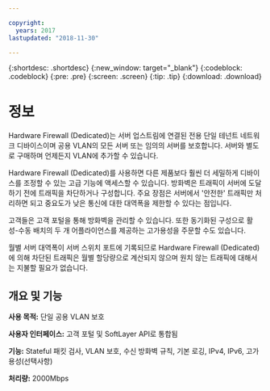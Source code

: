 ```yaml
---

copyright:
  years: 2017
lastupdated: "2018-11-30"

---
```


{:shortdesc: .shortdesc}
{:new_window: target="_blank"}
{:codeblock: .codeblock}
{:pre: .pre}
{:screen: .screen}
{:tip: .tip}
{:download: .download}

# 정보

Hardware Firewall (Dedicated)는 서버 업스트림에 연결된 전용 단일 테넌트 네트워크 디바이스이며 공용 VLAN의 모든 서버 또는 임의의 서버를 보호합니다. 서버와 별도로 구매하며 언제든지 VLAN에 추가할 수 있습니다.   

Hardware Firewall (Dedicated)를 사용하면 다른 제품보다 훨씬 더 세밀하게 디바이스를 조정할 수 있는 고급 기능에 액세스할 수 있습니다. 방화벽은 트래픽이 서버에 도달하기 전에 트래픽을 차단하거나 구성합니다. 주요 장점은 서버에서 '안전한' 트래픽만 처리하면 되고 중요도가 낮은 통신에 대한 대역폭을 제한할 수 있다는 점입니다. 

고객들은 고객 포털을 통해 방화벽을 관리할 수 있습니다. 또한 동기화된 구성으로 활성-수동 배치의 두 개 어플라이언스를 제공하는 고가용성을 주문할 수도 있습니다.

월별 서버 대역폭이 서버 스위치 포트에 기록되므로 Hardware Firewall (Dedicated)에 의해 차단된 트래픽은 월별 할당량으로 계산되지 않으며 원치 않는 트래픽에 대해서는 지불할 필요가 없습니다.

## 개요 및 기능

**사용 목적:** 단일 공용 VLAN 보호

**사용자 인터페이스:** 고객 포털 및 SoftLayer API로 통합됨

**기능:** Stateful 패킷 검사, VLAN 보호, 수신 방화벽 규칙, 기본 로깅, IPv4, IPv6, 고가용성(선택사항)

**처리량:** 2000Mbps
